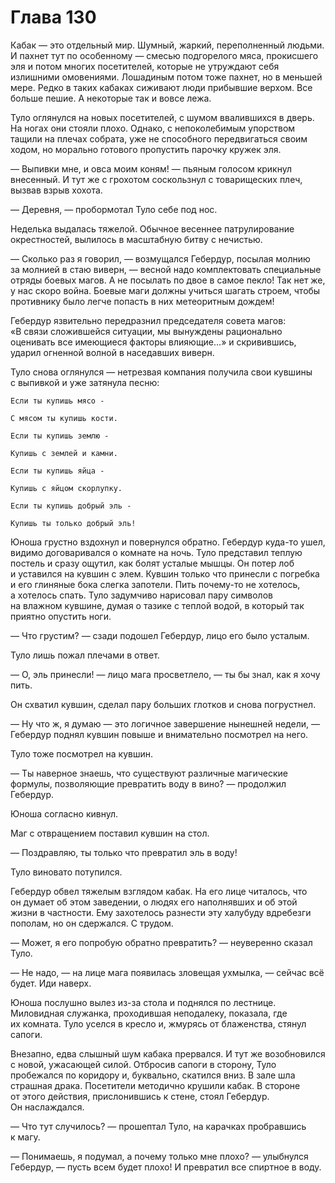 # Глава 130

Кабак — это отдельный мир. Шумный, жаркий, переполненный людьми. И пахнет тут по особенному — смесью подгорелого мяса, прокисшего эля и потом многих посетителей, которые не утруждают себя излишними омовениями. Лошадиным потом тоже пахнет, но в меньшей мере. Редко в таких кабаках сиживают люди прибывшие верхом. Все больше пешие. А некоторые так и вовсе лежа.

Туло оглянулся на новых посетителей, с шумом ввалившихся в дверь. На ногах они стояли плохо. Однако, с непоколебимым упорством тащили на плечах собрата, уже не способного передвигаться своим ходом, но морально готового пропустить парочку кружек эля.

— Выпивки мне, и овса моим коням! — пьяным голосом крикнул внесенный. И тут же с грохотом соскользнул с товарищеских плеч, вызвав взрыв хохота. 

— Деревня, — пробормотал Туло себе под нос.

Неделька выдалась тяжелой. Обычное весеннее патрулирование окрестностей, вылилось в масштабную битву с нечистью. 

— Сколько раз я говорил, — возмущался Гебердур, посылая молнию за молнией в стаю виверн, — весной надо комплектовать специальные отряды боевых магов. А не посылать по двое в самое пекло! Так нет же, у нас скоро война. Боевые маги должны учиться шагать строем, чтобы противнику было легче попасть в них метеоритным дождем!

Гебердур язвительно передразнил председателя совета магов: «В связи сложившейся ситуации, мы вынуждены рационально оценивать все имеющиеся факторы влияющие...» и скривившись, ударил огненной волной в наседавших виверн.

Туло снова оглянулся — нетрезвая компания получила свои кувшины с выпивкой и уже затянула песню:

	Если ты купишь мясо -

	С мясом ты купишь кости.

	Если ты купишь землю -

	Купишь с землей и камни.

	Если ты купишь яйца -

	Купишь с яйцом скорлупку.

	Если ты купишь добрый эль -

	Купишь ты только добрый эль!

Юноша грустно вздохнул и повернулся обратно. Гебердур куда-то ушел, видимо договаривался о комнате на ночь. Туло представил теплую постель и сразу ощутил, как болят усталые мышцы. Он потер лоб и уставился на кувшин с элем. Кувшин только что принесли с погребка и его глиняные бока слегка запотели. Пить почему-то не хотелось, а хотелось спать. Туло задумчиво нарисовал пару символов на влажном кувшине, думая о тазике с теплой водой, в который так приятно опустить ноги. 

— Что грустим? — сзади подошел Гебердур, лицо его было усталым.

Туло лишь пожал плечами в ответ.

— О, эль принесли! — лицо мага просветлело, — ты бы знал, как я хочу пить.

Он схватил кувшин, сделал пару больших глотков и снова погрустнел.

— Ну что ж, я думаю — это логичное завершение нынешней недели, — Гебердур поднял кувшин повыше и внимательно посмотрел на него.

Туло тоже посмотрел на кувшин.

— Ты наверное знаешь, что существуют различные магические формулы, позволяющие превратить воду в вино? — продолжил Гебердур.

Юноша согласно кивнул.

Маг с отвращением поставил кувшин на стол.

— Поздравляю, ты только что превратил эль в воду! 

Туло виновато потупился.

Гебердур обвел тяжелым взглядом кабак. На его лице читалось, что он думает об этом заведении, о людях его наполнявших и об этой жизни в частности. Ему захотелось разнести эту халубуду вдребезги пополам, но он сдержался. С трудом. 

— Может, я его попробую обратно превратить? — неуверенно сказал Туло.

— Не надо, — на лице мага появилась зловещая ухмылка, — сейчас всё будет. Иди наверх.

Юноша послушно вылез из-за стола и поднялся по лестнице. Миловидная служанка, проходившая неподалеку, показала, где их комната. Туло уселся в кресло и, жмурясь от блаженства, стянул сапоги. 

Внезапно, едва слышный шум кабака прервался. И тут же возобновился с новой, ужасающей силой. Отбросив сапоги в сторону, Туло пробежался по коридору и, буквально, скатился вниз. В зале шла страшная драка. Посетители методично крушили кабак. В стороне от этого действия, прислонившись к стене, стоял Гебердур. Он наслаждался.

— Что тут случилось? — прошептал Туло, на карачках пробравшись к магу.

— Понимаешь, я подумал, а почему только мне плохо? — улыбнулся Гебердур, — пусть всем будет плохо! И превратил все спиртное в воду.

